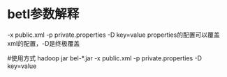 # betl参数解释
-x public.xml
-p private.properties
-D key=value
properties的配置可以覆盖xml的配置，-D是终极覆盖

#使用方式
hadoop jar bel-*.jar -x public.xml -p private.properties -D key=value
